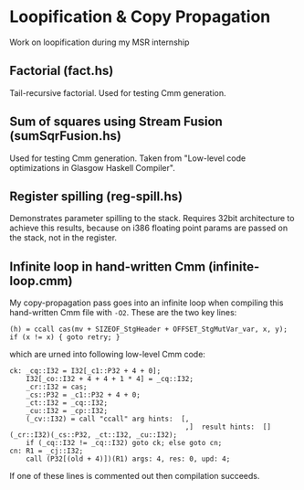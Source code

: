 Loopification & Copy Propagation
================================

Work on loopification during my MSR internship

## Factorial (fact.hs)

Tail-recursive factorial. Used for testing Cmm generation.

## Sum of squares using Stream Fusion (sumSqrFusion.hs)

Used for testing Cmm generation. Taken from "Low-level code optimizations
in Glasgow Haskell Compiler".

## Register spilling (reg-spill.hs)

Demonstrates parameter spilling to the stack. Requires 32bit architecture
to achieve this results, because on i386 floating point params are passed
on the stack, not in the register.

## Infinite loop in hand-written Cmm (infinite-loop.cmm)

My copy-propagation pass goes into an infinite loop when compiling this
hand-written Cmm file with `-O2`. These are the two key lines:

```
(h) = ccall cas(mv + SIZEOF_StgHeader + OFFSET_StgMutVar_var, x, y);
if (x != x) { goto retry; }
```
which are urned into following low-level Cmm code:
```
ck: _cq::I32 = I32[_c1::P32 + 4 + 0];
    I32[_co::I32 + 4 + 4 + 1 * 4] = _cq::I32;
    _cr::I32 = cas;
    _cs::P32 = _c1::P32 + 4 + 0;
    _ct::I32 = _cq::I32;
    _cu::I32 = _cp::I32;
    (_cv::I32) = call "ccall" arg hints:  [,
                                           ,]  result hints:  [] (_cr::I32)(_cs::P32, _ct::I32, _cu::I32);
    if (_cq::I32 != _cq::I32) goto ck; else goto cn;
cn: R1 = _cj::I32;
    call (P32[(old + 4)])(R1) args: 4, res: 0, upd: 4;
```

If one of these lines is commented out then compilation succeeds.
